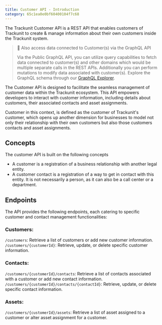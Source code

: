 ```yaml
---
title: Customer API - Introduction
category: 65c1ea0e0bf60400104f7c68
---
```

The Trackunit Customer API is a REST API that enables customers of Trackunit to create & manage information about their own customers inside the Trackunit system.

> 📘 Also access data connected to Customer(s) via the GraphQL API
> 
> Via the Public GraphQL API, you can utilize query capabilities to fetch data connected to customer(s) and other domains which would be multiple separate calls in the REST APIs. Additionally you can perform mutations to modify data associated with customer(s). Explore the GraphQL schema through our [GraphQL Explorer](https://apps.iris.trackunit.com/graphql-public-viewer/).

The Customer API is designed to facilitate the seamless management of customer data within the Trackunit ecosystem. This API empowers developers to interact with customer information, including details about customers, their associated contacts and asset assignments.

Customer in this context, is defined as the customer of Trackunit's customer, which opens up another dimension for businesses to model not only their relationship with their own customers but also those customers contacts and asset assignments.

## Concepts

The customer API is built on the following concepts

- A customer is a registration of a business relationship with another legal entity.
- A customer contact is a registration of a way to get in contact with this entity. It is not necessarily a person, as it can also be a call center or a department.

## Endpoints

The API provides the following endpoints, each catering to specific customer and contact management functionalities:

### Customers:

`/customers`: Retrieve a list of customers or add new customer information.  
`/customers/{customerId}`: Retrieve, update, or delete specific customer information.

### Contacts:

`/customers/{customerId}/contacts`: Retrieve a list of contacts associated with a customer or add new contact information.  
`/customers/{customerId}/contacts/{contactId}`: Retrieve, update, or delete specific contact information.

### Assets:

`/customers/{customerId}/assets`: Retrieve a list of asset assigned to a customer or alter asset assignment for a customer.
